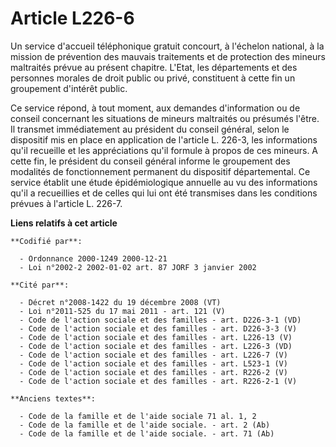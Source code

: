 # Article L226-6

Un service d'accueil téléphonique gratuit concourt, à l'échelon national, à la mission de prévention des mauvais traitements
et de protection des mineurs maltraités prévue au présent chapitre. L'Etat, les départements et des personnes morales de
droit public ou privé, constituent à cette fin un groupement d'intérêt public.

Ce service répond, à tout moment, aux demandes d'information ou de conseil concernant les situations de mineurs maltraités ou
présumés l'être. Il transmet immédiatement au président du conseil général, selon le dispositif mis en place en application
de l'article L. 226-3, les informations qu'il recueille et les appréciations qu'il formule à propos de ces mineurs. A cette
fin, le président du conseil général informe le groupement des modalités de fonctionnement permanent du dispositif
départemental. Ce service établit une étude épidémiologique annuelle au vu des informations qu'il a recueillies et de celles
qui lui ont été transmises dans les conditions prévues à l'article L. 226-7.

**Liens relatifs à cet article**

	**Codifié par**:

	  - Ordonnance 2000-1249 2000-12-21
	  - Loi n°2002-2 2002-01-02 art. 87 JORF 3 janvier 2002

	**Cité par**:

	  - Décret n°2008-1422 du 19 décembre 2008 (VT)
	  - Loi n°2011-525 du 17 mai 2011 - art. 121 (V)
	  - Code de l'action sociale et des familles - art. D226-3-1 (VD)
	  - Code de l'action sociale et des familles - art. D226-3-3 (V)
	  - Code de l'action sociale et des familles - art. L226-13 (V)
	  - Code de l'action sociale et des familles - art. L226-3 (VD)
	  - Code de l'action sociale et des familles - art. L226-7 (V)
	  - Code de l'action sociale et des familles - art. L523-1 (V)
	  - Code de l'action sociale et des familles - art. R226-2 (V)
	  - Code de l'action sociale et des familles - art. R226-2-1 (V)

	**Anciens textes**:

	  - Code de la famille et de l'aide sociale 71 al. 1, 2
	  - Code de la famille et de l'aide sociale. - art. 2 (Ab)
	  - Code de la famille et de l'aide sociale. - art. 71 (Ab)
